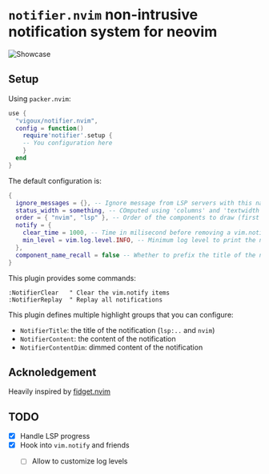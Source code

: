 # `notifier.nvim` non-intrusive notification system for neovim

![Showcase](https://user-images.githubusercontent.com/39092278/186714682-f51ea665-6fca-4442-bad8-8cc7fda2f138.gif)

## Setup

Using `packer.nvim`:
```lua
use {
  "vigoux/notifier.nvim",
  config = function()
    require'notifier'.setup {
    -- You configuration here
    }
  end
}
```

The default configuration is:
```lua
{
  ignore_messages = {}, -- Ignore message from LSP servers with this name
  status_width = something, -- COmputed using 'columns' and 'textwidth'
  order = { "nvim", "lsp" }, -- Order of the components to draw (first nvim notifications, then lsp
  notify = {
    clear_time = 1000, -- Time in milisecond before removing a vim.notifiy notification, 0 to make them sticky
    min_level = vim.log.level.INFO, -- Minimum log level to print the notification
  },
  component_name_recall = false -- Whether to prefix the title of the notification by the component name
}
```

This plugin provides some commands:
```vim
:NotifierClear   " Clear the vim.notify items
:NotifierReplay  " Replay all notifications
```

This plugin defines multiple highlight groups that you can configure:
- `NotifierTitle`: the title of the notification (`lsp:..` and `nvim`)
- `NotifierContent`: the content of the notification
- `NotifierContentDim`: dimmed content of the notification

## Acknoledgement

Heavily inspired by [fidget.nvim]

[fidget.nvim]: https://github.com/j-hui/fidget.nvim

## TODO

- [x] Handle LSP progress
- [x] Hook into `vim.notify` and friends
  - [ ] Allow to customize log levels

